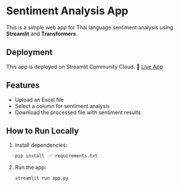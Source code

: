 # Sentiment Analysis App
This is a simple web app for Thai language sentiment analysis using **Streamlit** and **Transformers**.

## Deployment
This app is deployed on Streamlit Community Cloud.
🔗 [Live App](https://sentimentapp-xycipj33rxfs29tzjvjrma.streamlit.app)

## Features
- Upload an Excel file
- Select a column for sentiment analysis
- Download the processed file with sentiment results

## How to Run Locally
1. Install dependencies:
   ```bash
   pip install -r requirements.txt
   
2. Run the app:
   ```bash
   streamlit run app.py
